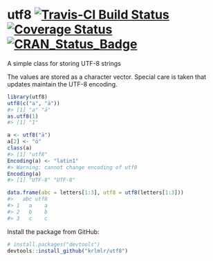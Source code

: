 
utf8 [![Travis-CI Build Status](https://travis-ci.org/krlmlr/utf8.svg?branch=master)](https://travis-ci.org/krlmlr/utf8) [![Coverage Status](https://img.shields.io/codecov/c/github/krlmlr/utf8/master.svg)](https://codecov.io/github/krlmlr/utf8?branch=master) [![CRAN\_Status\_Badge](http://www.r-pkg.org/badges/version/utf8)](https://cran.r-project.org/package=utf8)
==============================================================================================================================================================================================================================================================================================================================================================================

A simple class for storing UTF-8 strings

The values are stored as a character vector. Special care is taken that updates maintain the UTF-8 encoding.

``` r
library(utf8)
utf8(c("a", "ä"))
#> [1] "a" "ä"
as.utf8(1)
#> [1] "1"

a <- utf8("ä")
a[2] <- "ö"
class(a)
#> [1] "utf8"
Encoding(a) <- "latin1"
#> Warning: cannot change encoding of utf8
Encoding(a)
#> [1] "UTF-8" "UTF-8"

data.frame(abc = letters[1:3], utf8 = utf8(letters[1:3]))
#>   abc utf8
#> 1   a    a
#> 2   b    b
#> 3   c    c
```

Install the package from GitHub:

``` r
# install.packages("devtools")
devtools::install_github("krlmlr/utf8")
```
